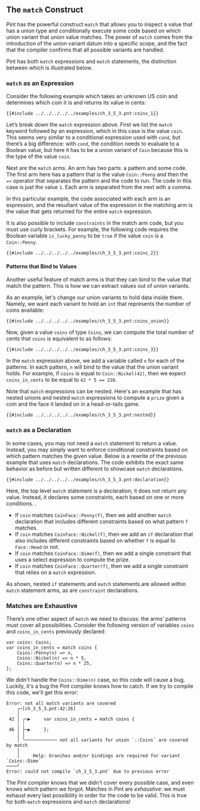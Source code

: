 ## The `match` Construct

Pint has the powerful construct `match` that allows you to inspect a value that has a union type and
conditionally execute some code based on which union variant that union value matches. The power of
`match` comes from the introduction of the union variant datum into a specific scope, and the fact
that the compiler confirms that all possible variants are handled.

Pint has both `match` expressions and `match` statements, the distinction between which is
illustrated below.

### `match` as an Expression

Consider the following example which takes an unknown US coin and determines which coin it is and
returns its value in cents:

```pint
{{#include ../../../../../examples/ch_3_5_3.pnt:coins_1}}
```

Let’s break down the `match` expression above. First we list the `match` keyword followed by an
expression, which in this case is the value `coin`. This seems very similar to a conditional
expression used with `cond`, but there’s a big difference: with `cond`, the condition needs to
evaluate to a Boolean value, but here it has to be a union variant of `Coin` because this is the
type of the value `coin`.

Next are the `match` arms. An arm has two parts: a pattern and some code. The first arm here has a
pattern that is the value `Coin::Penny` and then the `=>` operator that separates the pattern and
the code to run. The code in this case is just the value `1`. Each arm is separated from the next
with a comma.

In this particular example, the code associated with each arm is an expression, and the resultant
value of the expression in the matching arm is the value that gets returned for the entire `match`
expression.

It is also possible to include `constraints` in the match arm code, but you must use curly brackets.
For example, the following code requires the Boolean variable `is_lucky_penny` to be `true` if the
value `coin` is a `Coin::Penny`.

```pint
{{#include ../../../../../examples/ch_3_5_3.pnt:coins_2}}
```

#### Patterns that Bind to Values

Another useful feature of match arms is that they can bind to the value that match the pattern. This
is how we can extract values out of union variants.

As an example, let's change our union variants to hold data inside them. Namely, we want each
variant to hold an `int` that represents the number of coins available:

```pint
{{#include ../../../../../examples/ch_3_5_3.pnt:coins_union}}
```

Now, given a value `coins` of type `Coins`, we can compute the total number of cents that `coins` is
equivalent to as follows:

```pint
{{#include ../../../../../examples/ch_3_5_3.pnt:coins_3}}
```

In the `match` expression above, we add a variable called `n` for each of the patterns. In each
pattern, `n` will bind to the value that the union variant holds. For example, if `coins` is equal
to `Coin::Nickel(42)`, then we expect `coins_in_cents` to be equal to `42 * 5 == 210`.

Note that `match` expressions can be nested. Here's an example that has nested unions and nested
`match` expressions to compute a `prize` given a coin and the face it landed on in a head-or-tails
game.

```pint
{{#include ../../../../../examples/ch_3_5_3.pnt:nested}}
```

### `match` as a Declaration

In some cases, you may not need a `match` statement to return a value. Instead, you may simply want
to enforce conditional constraints based on which pattern matches the given value. Below is a
rewrite of the previous example that uses `match` declarations. The code exhibits the exact same
behavior as before but written different to showcase `match` declarations.

```pint
{{#include ../../../../../examples/ch_3_5_3.pnt:declaration}}
```

Here, the top level `match` statement is a declaration; it does not return any value. Instead, it
declares some constraints, each based on one or more conditions. .

- If `coin` matches `CoinFace::Penny(f)`, then we add another `match` declaration that includes
  different constraints based on what pattern `f` matches.
- If `coin` matches `CoinFace::Nickel(f)`, then we add an `if` declaration that also includes
  different constraints based on whether `f` is equal to `Face::Head` or not.
- If `coin` matches `CoinFace::Dime(f)`, then we add a single constraint that uses a select
  expression to compute the prize.
- If `coin` matches `CoinFace::Quarter(f)`, then we add a single constraint that relies on a `match`
  expression.

As shown, nested `if` statements and `match` statements are allowed within `match` statement arms,
as are `constraint` declarations.
### Matches are Exhaustive

There’s one other aspect of `match` we need to discuss: the arms’ patterns must cover all
possibilities. Consider the following version of variables `coins` and `coins_in_cents` previously
declared:

```pint
var coins: Coins;
var coins_in_cents = match coins {
    Coins::Penny(n) => n,
    Coins::Nickel(n) => n * 5,
    Coins::Quarter(n) => n * 25,
};
```

We didn't handle the `Coins::Dime(n)` case, so this code will cause a bug. Luckily, it's a bug the
Pint compiler knows how to catch. If we try to compile this code, we'll get this error:

```console
Error: not all match variants are covered
    ╭─[ch_3_5_3.pnt:42:26]
    │
 42 │ ╭─▶     var coins_in_cents = match coins {
    ┆ ┆
 46 │ ├─▶     };
    │ │
    │ ╰──────────── not all variants for union `::Coins` are covered by match
    │
    │     Help: branches and/or bindings are required for variant `Coins::Dime`
────╯
Error: could not compile `ch_3_5_3.pnt` due to previous error
```

The Pint compiler knows that we didn't cover every possible case, and even knows which pattern we
forgot. Matches in Pint are _exhaustive_: we must exhaust every last possibility in order for the
code to be valid. This is true for both `match` expressions and `match` declarations!
